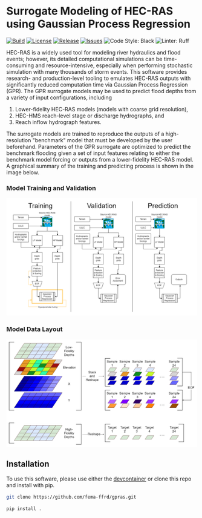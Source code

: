 # Surrogate Modeling of HEC-RAS using Gaussian Process Regression
[![Build](https://img.shields.io/github/actions/workflow/status/fema-ffrd/gpras/ci.yaml?branch=main)](.github/workflows/ci.yml)
[![License](https://img.shields.io/github/license/fema-ffrd/gpras)](LICENSE)
[![Release](https://img.shields.io/github/v/release/fema-ffrd/gpras)](https://github.com/fema-ffrd/gpras/releases)
[![Issues](https://img.shields.io/github/issues/fema-ffrd/gpras)](https://github.com/fema-ffrd/gpras/issues)
![Code Style: Black](https://img.shields.io/badge/code%20style-black-000000.svg)
![Linter: Ruff](https://img.shields.io/badge/linter-ruff-orange)

HEC-RAS is a widely used tool for modeling river hydraulics and flood events; however, its detailed computational simulations can be time-consuming and resource-intensive, especially when performing stochastic simulation with many thousands of storm events. This software provides research- and production-level tooling to emulates HEC-RAS outputs with significantly reduced computation time via Gaussian Process Regression (GPR).  The GPR surrogate models may be used to predict flood depths from a variety of input configurations, including

1. Lower-fidelity HEC-RAS models (models with coarse grid resolution),
2. HEC-HMS reach-level stage or discharge hydrographs, and
3. Reach inflow hydrograph features.

The surrogate models are trained to reproduce the outputs of a high-resolution "benchmark" model that must be developed by the user beforehand. Parameters of the GPR surrogate are optimized to predict the benchmark flooding given a set of input features relating to either the benchmark model forcing or outputs from a lower-fidelity HEC-RAS model. A graphical summary of the training and predicting process is shown in the image below.

### Model Training and Validation
<div align='center'>
    <img src="./images/process_1.png" alt="training_testing" width="600"/>
</div>

### Model Data Layout
<div align='center'>
    <img src="./images/data_structures.png" alt="data_layout" width="600"/>
</div>

## Installation

To use this software, please use either the [devcontainer](./.devcontainer/devcontainer.json) or clone this repo and install with pip.


```bash
git clone https://github.com/fema-ffrd/gpras.git
```

```bash
pip install .
```
